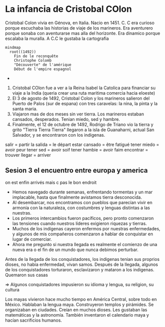 # La infancia de Cristobal COlon

Cristobal Colon vivia en Génova, en Italia. Nacio en 1451. C. C era curioso porque escuchaba las historias de viaje de los marineros. Era aventurero porque sonaba con aventurarse mas alla del horizonte. Era dinamico porque escalaba la muralla. A C.C le gustaba la cartografia

```mermaid
mindmap
  root((1492))
    Fin de le reconquête
    Christophe Colomb
    "Découverte" de l'amérique
    Début de l'empire espagnol
```


- 

1) Cristobal COlon fue a ver a la Reina Isabel la Catolica para financiar su viaje a la India (queria crear una ruta maritima comercia hacia eloeste)
2) El 3 de agosto de 1492, Cristobal Colon y los marineros salieron  del Puerto de Palos (sur de espana) con tres caravelas: la nina, la pinta y la santa maria.
3) Viajaron mas de dos meses sin ver tierra. Los marineros estaban cansados, desperados. Tenian miedo, sed y hambre.
4) Finalmente, el 12 de octubre de 1492, Rodrigo de Triano vio la tierra y grito "Tierra Tierra Tierra" llegaron a la isla de Guanaharni, actual San Salvador, y se encontraron con los indigenas.


salir = partir
la salida = le départ
estar cansado = être fatigué
tener miedo = avoir peur
tener sed = avoir soif
tener hambie = avoir faim
encontrar = trouver
llegar = arriver

## Sesion 3 el encuentro entre europa y america

on est enfin arrivés mais c pas le bon endroit


- Hemos navegado durante semanas, enfrentando tormentas y un mar implacable, hasta que finalmente avistamos tierra desconocida.
- Al desembarcar, nos encontramos con pueblos que parecían vivir en armonía con la naturaleza, con costumbres y lenguas distintas a las nuestras.
- Los primeros intercambios fueron pacíficos, pero pronto comenzaron las tensiones cuando nuestros líderes exigieron riquezas y tierras.
- Muchos de los indígenas cayeron enfermos por nuestras enfermedades, y algunos de mis compañeros comenzaron a hablar de conquistar en lugar de comerciar.
- Ahora me pregunto si nuestra llegada es realmente el comienzo de una nueva era o el fin de un mundo que nunca debimos perturbar.

Antes de la llegada de los conquistadores, los indigenas tenian sus proprios dioses, no habia enfermedad, vivan samos. Después de la llegada, algunos de los conquistadores torturaron, esclavizaron y mataron a los indigenas. Quemaron sus casas

=> Algunos conquistadores impusieron su idioma y lengua, su religion, su cultura

Los mayas vivieron hace mucho tiempo en América Central, sobre todo en México. Hablaban la lengua maya. Construyeron templos y pirámides. Se organizaban en ciudades. Creían en muchos dioses. Les gustaban las matemáticas y la astronomía. También inventaron el calendario maya y hacían sacrificios humanos.